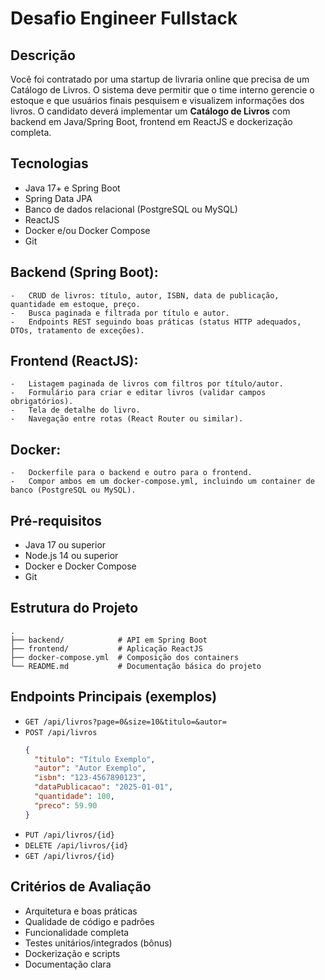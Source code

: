 # Desafio Engineer Fullstack

## Descrição
Você foi contratado por uma startup de livraria online que precisa de um Catálogo de Livros. O sistema deve permitir que o time interno gerencie o estoque e que usuários finais pesquisem e visualizem informações dos livros.
O candidato deverá implementar um **Catálogo de Livros** com backend em Java/Spring Boot, frontend em ReactJS e dockerização completa.

## Tecnologias
- Java 17+ e Spring Boot
- Spring Data JPA  
- Banco de dados relacional (PostgreSQL ou MySQL)  
- ReactJS  
- Docker e/ou Docker Compose  
- Git

## Backend (Spring Boot):
	-	CRUD de livros: título, autor, ISBN, data de publicação, quantidade em estoque, preço.
	-	Busca paginada e filtrada por título e autor.
	-	Endpoints REST seguindo boas práticas (status HTTP adequados, DTOs, tratamento de exceções).

## Frontend (ReactJS):
	-	Listagem paginada de livros com filtros por título/autor.
	-	Formulário para criar e editar livros (validar campos obrigatórios).
	-	Tela de detalhe do livro.
	-	Navegação entre rotas (React Router ou similar).

## Docker:
	-	Dockerfile para o backend e outro para o frontend.
	-	Compor ambos em um docker-compose.yml, incluindo um container de banco (PostgreSQL ou MySQL).

## Pré-requisitos
- Java 17 ou superior  
- Node.js 14 ou superior  
- Docker e Docker Compose  
- Git  

## Estrutura do Projeto
```
.
├── backend/            # API em Spring Boot
├── frontend/           # Aplicação ReactJS
├── docker-compose.yml  # Composição dos containers
└── README.md           # Documentação básica do projeto
```

## Endpoints Principais (exemplos)
- `GET /api/livros?page=0&size=10&titulo=&autor=`  
- `POST /api/livros`  
  ```json
  {
    "titulo": "Título Exemplo",
    "autor": "Autor Exemplo",
    "isbn": "123-4567890123",
    "dataPublicacao": "2025-01-01",
    "quantidade": 100,
    "preco": 59.90
  }
  ```
- `PUT /api/livros/{id}`  
- `DELETE /api/livros/{id}`  
- `GET /api/livros/{id}`  

## Critérios de Avaliação
- Arquitetura e boas práticas  
- Qualidade de código e padrões  
- Funcionalidade completa  
- Testes unitários/integrados (bônus)  
- Dockerização e scripts  
- Documentação clara
